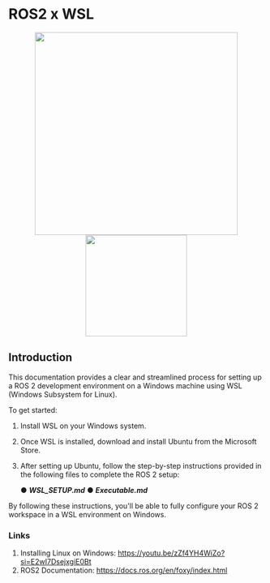 # ROS2 x WSL
<div align="center">
  <img src="https://upload.wikimedia.org/wikipedia/commons/b/bb/Ros_logo.svg" width="400" />
  <img src="https://upload.wikimedia.org/wikipedia/commons/4/49/Windows_Subsystem_for_Linux_logo.png" width="200" />
</div>

## Introduction
This documentation provides a clear and streamlined process for setting up a ROS 2 development environment on a Windows machine using WSL (Windows Subsystem for Linux).

To get started:
1. Install WSL on your Windows system.
2. Once WSL is installed, download and install Ubuntu from the Microsoft Store.
3. After setting up Ubuntu, follow the step-by-step instructions provided in the following files to complete the ROS 2 setup:

   ● ***WSL_SETUP.md***
   ● ***Executable.md***
   
By following these instructions, you'll be able to fully configure your ROS 2 workspace in a WSL environment on Windows.

### Links
1. Installing Linux on Windows: https://youtu.be/zZf4YH4WiZo?si=E2wI7DsejxgiE0Bt
2. ROS2 Documentation: https://docs.ros.org/en/foxy/index.html
